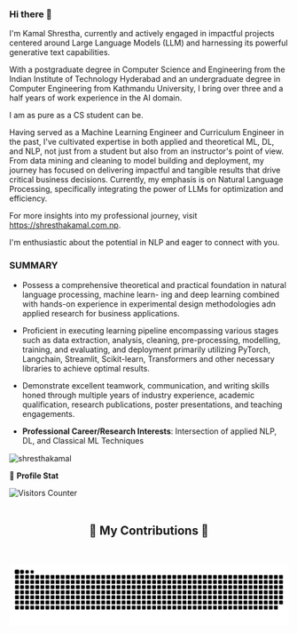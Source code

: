### Hi there 👋

I'm Kamal Shrestha, currently and actively engaged in impactful projects centered around Large Language Models (LLM) and harnessing its powerful generative text capabilities.

With a postgraduate degree in Computer Science and Engineering from the Indian Institute of Technology Hyderabad and an undergraduate degree in Computer Engineering from Kathmandu University, I bring over three and a half years of work experience in the AI domain. 

I am as pure as a CS student can be.

Having served as a Machine Learning Engineer and Curriculum Engineer in the past, I've cultivated expertise in both applied and theoretical ML, DL, and NLP, not just from a student but also from an instructor's point of view. From data mining and cleaning to model building and deployment, my journey has focused on delivering impactful and tangible results that drive critical business decisions. Currently, my emphasis is on Natural Language Processing, specifically integrating the power of LLMs for optimization and efficiency.

For more insights into my professional journey, visit https://shresthakamal.com.np.

I'm enthusiastic about the potential in NLP and eager to connect with you.


###  SUMMARY

- Possess a comprehensive theoretical and practical foundation in natural language processing, machine learn-
ing and deep learning combined with hands-on experience in experimental design methodologies adn applied
research for business applications.

- Proficient in executing learning pipeline encompassing various stages such as data extraction, analysis,
cleaning, pre-processing, modelling, training, and evaluating, and deployment primarily utilizing PyTorch,
Langchain, Streamlit, Scikit-learn, Transformers and other necessary libraries to achieve optimal results.

- Demonstrate excellent teamwork, communication, and writing skills honed through multiple years of industry
experience, academic qualification, research publications, poster presentations, and teaching engagements.

- **Professional Career/Research Interests**: Intersection of applied NLP, DL, and Classical ML Techniques


<p><img align="center" src="https://github-readme-streak-stats.herokuapp.com/?user=shresthakamal&" alt="shresthakamal" /></p>

👨 **Profile Stat**

<img align="left" src="https://visitor-badge.laobi.icu/badge?page_id=ghimiresunil.ghimiresunil" alt="Visitors Counter" />
<br> <br>



<div align="center">
  <h2>🐍 My Contributions 🐍</h2>
  <br>
<p align="center">
  <img src="https://github.com/ghimiresunil/ghimiresunil/raw/output/github-contribution-grid-snake.svg" alt="snake"></center>
</p>
  <br/><br/><br/>
</div>
